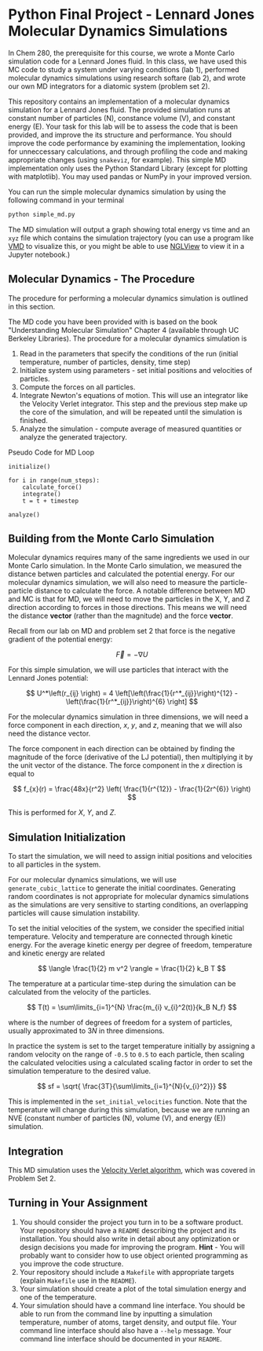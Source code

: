 # Python Final Project - Lennard Jones Molecular Dynamics Simulations

In Chem 280, the prerequisite for this course, we wrote a Monte Carlo simulation code for a Lennard Jones fluid. 
In this class, we have used this MC code to study a system under varying conditions (lab 1), performed molecular dynamics simulations using research softare (lab 2), and wrote our own MD integrators for a  diatomic system (problem set 2).

This repository contains an implementation of a molecular dynamics simulation for a Lennard Jones fluid. 
The provided simulation runs at constant number of particles (N), constance volume (V), and constant energy (E).
Your task for this lab will be to assess the code that is been provided, and improve the its structure and performance. 
You should improve the code performance by examining the implementation, looking for unneccessary calculations, and through
profiling the code and making appropriate changes (using `snakeviz`, for example). 
This simple MD implementation only uses the Python Standard Library (except for plotting with matplotlib).
You may used pandas or NumPy in your improved version.

You can run the simple molecular dynamics simulation by using the following command in your terminal

```bash
python simple_md.py
```

The MD simulation will output a graph showing total energy vs time and an `xyz` file which contains the simulation trajectory (you can use a program like [VMD](https://www.ks.uiuc.edu/Research/vmd/) to visualize this, or you might be able to use [NGLView](https://github.com/nglviewer/nglview) to view it in a Jupyter notebook.)

## Molecular Dynamics - The Procedure

The procedure for performing a molecular dynamics simulation is outlined in this section.

The MD code you have been provided with is based on the book "Understanding Molecular Simulation" Chapter 4 (available through UC Berkeley Libraries). The procedure for a molecular dynamics simulation is

1. Read in the parameters that specify the conditions of the run (initial temperature, number of particles, density, time step)
2. Initialize system using parameters - set initial positions and velocities of particles.
3. Compute the forces on all particles.
4. Integrate Newton's equations of motion. This will use an integrator like the Velocity Verlet integrator. This step and the previous step make up the core of the simulation, and will be repeated until the simulation is finished.
5. Analyze the simulation - compute average of measured quantities or analyze the generated trajectory.

Pseudo Code for MD Loop

```
initialize() 

for i in range(num_steps):
    calculate_force() 
    integrate() 
    t = t + timestep

analyze()
```

## Building from the Monte Carlo Simulation
Molecular dynamics requires many of the same ingredients we used in our Monte Carlo simulation. In the Monte Carlo simulation, we measured the distance betwen particles and calculated the potential energy. For our molecular dynamics simulation, we will also need to measure the particle-particle distance to calculate the force. A notable difference between MD and MC is that for MD, we will need to move the particles in the X, Y, and Z direction according to forces in those directions. This means we will need the distance **vector** (rather than the magnitude) and the force **vector**.

Recall from our lab on MD and problem set 2 that force is the negative gradient of the potential energy:

$$ 
\vec{F} = - \nabla U 
$$

For this simple simulation, we will use particles that interact with the Lennard Jones potential:

$$ 	U^*\left(r_{ij} \right) = 4 \left[\left(\frac{1}{r^*_{ij}}\right)^{12} -\left(\frac{1}{r^*_{ij}}\right)^{6} \right] $$

For the molecular dynamics simulation in three dimensions, we will need a force component in each direction, $x$, $y$, and $z$, meaning that we will also need the distance vector.

The force component in each direction can be obtained by finding the magnitude of the force (derivative of the LJ potential), then multiplying it by the unit vector of the distance. The force component in the $x$ direction is equal to 

$$
f_{x}(r) = \frac{48x}{r^2} \left( \frac{1}{r^{12}} - \frac{1}{2r^{6}} \right)
$$

This is performed for $X$, $Y$, and $Z$.

## Simulation Initialization

To start the simulation, we will need to assign initial positions and velocities to all particles in the system.

For our molecular dynamics simulations, we will use `generate_cubic_lattice` to generate the initial coordinates. Generating random coordinates is not appropriate for molecular dynamics simulations as the simulations are very sensitive to starting conditions, an overlapping particles will cause simulation instability.

To set the initial velocities of the system, we consider the specified initial temperature. Velocity and temperature are connected through kinetic energy. For the average kinetic energy per degree of freedom, temperature and kinetic energy are related

$$
\langle \frac{1}{2} m v^2 \rangle = \frac{1}{2} k_B T
$$

The temperature at a particular time-step during the simulation can be calculated from the velocity of the particles.

$$
T(t) = \sum\limits_{i=1}^{N} \frac{m_{i} v_{i}^2(t)}{k_B N_f}
$$

where is the number of degrees of freedom for a system of particles, usually approximated to $3N$ in three dimensions. 

In practice the system is set to the target temperature initially by assigning a random velocity on the range of `-0.5` to `0.5` to each particle, then scaling the calculated velocities using a calculated scaling factor in order to set the simulation temperature to the desired value.

$$
sf = \sqrt{ \frac{3T}{\sum\limits_{i=1}^{N}{v_{i}^2}}}
$$

This is implemented in the `set_initial_velocities` function. Note that the temperature will change during this simulation, because we are running an NVE (constant number of particles (N), volume (V), and energy (E)) simulation.

## Integration
This MD simulation uses the [Velocity Verlet algorithm](https://en.wikipedia.org/wiki/Verlet_integration#velocity_verlet:~:text=O%7D%7D(%5CDelta%20t).%7D-,Velocity%20Verlet,-%5Bedit%5D), which was covered in Problem Set 2.

## Turning in Your Assignment
1. You should consider the project you turn in to be a software product. Your repository should have a `README` describing the project and its installation. You should also write in detail about any optimization or design decisions you made for improving the program. **Hint** - You will probably want to consider how to use object oriented programming as you improve the code structure.
2. Your repository should include a `Makefile` with appropriate targets (explain `Makefile` use in the `README`).
3. Your simulation should create a plot of the total simulation energy and one of the temperature.
4. Your simulation should have a command line interface. You should be able to run from the command line by inputting a simulation temperature, number of atoms, target density, and output file. Your command line interface should also have a `--help` message. Your command line interface should be documented in your `README`.

